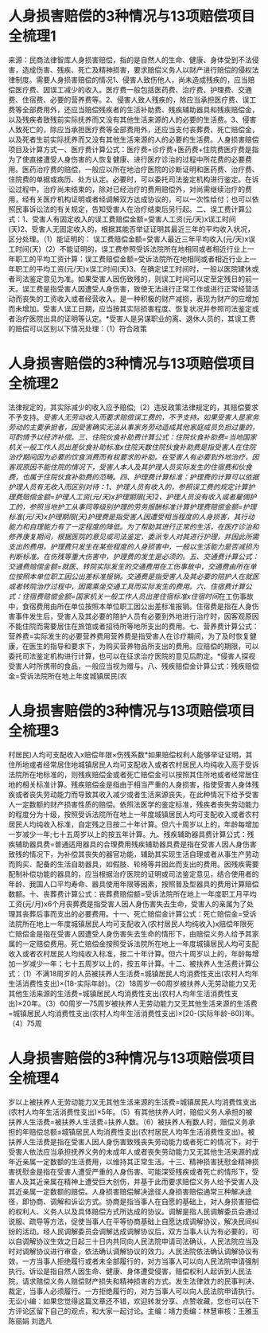 # 人身损害赔偿的3种情况与13项赔偿项目全梳理1

来源：民商法律智库人身损害赔偿，指的是自然人的生命、健康、身体受到不法侵害，造成伤害、残疾、死亡及精神损害，要求赔偿义务人以财产进行赔偿的侵权法律制度。需要人身损害赔偿的情况1、侵害人致伤他人，尚未造成残疾的，应当赔偿医疗费、因误工减少的收入。医疗费一般包括医药费、治疗费、护理费、交通费、住宿费、必要的营养费等。2、侵害人致人残疾的，除应当承担医疗费、误工费等全部费用外，还应当赔偿残疾者的生活补助费、残疾辅助器具和残疾赔偿金，以及残疾者致残前实际抚养而又没有其他生活来源的人的必要的生活费。3、侵害人致死亡的，除应当承担医疗费等全部费用外，还应当支付丧葬费、死亡赔偿金，以及死者生前实际抚养而又没有其他生活来源的人的必要的生活费。人身损害赔偿项目及计算方式一、医疗费计算公式：医疗费=诊疗费+医药费+住院费医疗费是指为了使直接遭受人身伤害的人恢复健康、进行医疗诊治的过程中所花费的必要费用。医药治疗费的赔偿，一般应以所在地治疗医院的诊断证明和医药费、治疗费、住院费的单据或病历、处方认定。必要时，可以委托司法鉴定机构进行鉴定。在诉讼过程中，治疗尚未结束的，除对已经治疗的费用赔偿外，对尚需继续治疗的费用，经有关医疗机构证明或者经调解双方达成协议的，可以一次性给付；也可以依照民事诉讼法的有关规定，告知受害人在治疗结束后另行起。二、误工费计算公式：1、受害人有固定收入的误工费赔偿金额=受害人工资(元/天)x误工时间(天)2、受害人无固定收入的，根据其能否举证证明其最近三年的平均收入状况，区分处理。（1）能证明的： 误工费赔偿金额=受害人最近三年平均收入(元/天)x误工时间(天)（2）不能证明的，误工费参照受诉法院所在地相同或者相近行业上一年职工的平均工资计算：误工费赔偿金额=受诉法院所在地相同或者相近行业上一年职工的平均工资(元/天)x误工时间(天)3、在确定误工时间时，一般以医院建休或者司法鉴定意见为准。如果受害人因伤致残的，则误工时间可以定至定残日的前一天。误工费是指受害人因遭受人身伤害，致使无法进行正常工作或进行正常经营活动而丧失的工资收入或者经营收入。是一种积极的财产减损，表现为财产的应增加而未增加。受害人误工日期，应当按其实际损害程度、恢复状况并参照司法鉴定或者治疗医院出具的证明等认定。*受害人是另谋职业的离、退休人员的，其误工费的赔偿可以区别以下情况处理：（1）符合政策

# 人身损害赔偿的3种情况与13项赔偿项目全梳理2

法律规定的，其实际减少的收入应予赔偿;（2）违反政策法律规定的，其赔偿要求不予支持。*受害人无劳动收入而要求赔偿误工费的，不予支持。如果受害人是家务劳动的主要承担者，因受害确实无法从事家务劳动造成其他家庭成员负担过重的，可酌情予以经济补偿。三、住院伙食补助费计算公式：住院伙食补助费=当地国家机关一般工作人员出差伙食补助标准x住院天数住院伙食补助费是指受害人在住院治疗期间因为必要的饮食消费而有权要求的补助。在受害人有必要到外地治疗，因客观原因不能住院的情况下，受害人本人及其护理人员实际发生的住宿费和伙食费，也属于住院伙食补助费的范畴。四、护理费计算标准：护理费的计算可以依据护理人员有无收入而区别对待：1、护理人员有收入的，参照误工费的规定计算护理费赔偿金额=护理人工资(元/天)x护理期限(天)2、护理人员没有收入或者雇佣护工的，参照当地护工从事同等级别护理的劳务报酬标准计算护理费赔偿金额=护理标准(元/天)x护理期限(天)护理费是指受害人因遭受相当程度的人身损害，其行动能力和自理能力有了一定程度的降低。为了帮助其进行正常的生活，在医疗诊治和修养康复期间，根据医院的意见或司法鉴定，委派专人对其进行护理，并因此所需支出的费用。*护理费只发生在某些程度的人身损害中，一般以生活能力是否减损为判断标准。在伤残等重大伤害中，护理费的发生是必须的。五、交通费计算公式：交通费赔偿金额=就医、转院实际发生的交通费用*在工伤事故中，交通费由所在单位按照本单位职工因公出差标准报销。交通费是指受害人及其必要的陪护人在就医或者转院治疗过程中，因需乘坐交通工具而实际发生的费用。六、住宿费计算公式：住宿费赔偿金额=国家机关一般工作人员出差住宿标准x住宿时间*在工伤事故中，食宿费用由所在单位按照本单位职工因公出差标准报销。住宿费是指在人身伤害事件发生后，受害人及其必要的陪护人员有必要到外地进行治疗时，因客观原因不能住院而需要居住在旅馆或者招待所等地所支出的费用。七、营养费计算公式：营养费=实际发生的必要营养费用营养费是指受害人在诊疗期间，为了及时恢复健康，在医生的指导和要求下，为购买营养物品所支出的费用。应赔偿的期限，可以委托司法鉴定机构进行计算，也可以在征求治疗医院的意见后酌定。*侵害人探视受害人时所携带的食品，一般应当视为赠与。八、残疾赔偿金计算公式：残疾赔偿金=受诉法院所在地上年度城镇居民(农

# 人身损害赔偿的3种情况与13项赔偿项目全梳理3

村居民)人均可支配收入x赔偿年限×伤残系数*如果赔偿权利人能够举证证明，其住所地或者经常居住地城镇居民人均可支配收入或者农村居民人均纯收入高于受诉法院所在地标准的，则残疾赔偿金或者死亡赔偿金可以按照其住所地或者经常居住地的相关标准计算。残疾赔偿金是指由于相当严重的人身损害，指使受害人身体残疾或者丧失劳动能力而导致其收入减少或者生活来源丧失，在此种情况下给予受害人一定数额的财产损害性质的赔偿。依照法医学的鉴定标准，残疾者丧失劳动能力的程度分为十级，按照受诉法院所在地上一年度城镇居民人均可支配收入或者农村居民人均纯收入标准，自定残之日按二十年计算。但六十周岁以上的，年龄每增加一岁减少一年;七十五周岁以上的按五年计算。九、残疾辅助器具费计算公式：残疾辅助器具费=普通适用器具的合理费用残疾辅助器具费是指在受害人因人身伤害致残的情况下，为补偿其丧失的器官功能，辅助其实现生活自理或者从事生产劳动而购买、配备的生活自助器具，如假肢、轮椅等并因此而支出的费用。因残疾需要配制补偿功能的器具的，应当根据治疗医院的证明或司法鉴定意见，结合使用者的年龄、我国人口平均寿命、器具使用年限等因素，按照普及型器具的费用计算赔偿数额。十、丧葬费计算公式：丧葬费赔偿额=受诉法院所在地上一年度职工月平均工资(元/月)x6个月丧葬费是指受害人因人身伤害失去生命，受害人的亲属为了处理其丧葬后事而支出的必要费用。十一、死亡赔偿金计算公式：死亡赔偿金=受诉法院所在地上一年度城镇居民人均可支配收入(农村居民人均纯收入)x赔偿年限死亡赔偿金是指在受害人因遭受人身伤害失去生命的情形下，由赔偿义务人给予其家属的一定赔偿费用。死亡赔偿金按照受诉法院所在地上一年度城镇居民人均可支配收入或者农村居民人均纯收入标准，按二十年计算。但六十周岁以上的，年龄每增加一岁减少一年；七十五周岁以上的，按五年计算。十二、被扶养人生活费计算公式：（1）不满18周岁的人员被扶养人生活费=城镇居民人均消费性支出(农村人均年生活消费性支出)×(18-实际年龄)。（2）18周岁—60周岁被扶养人无劳动能力又无其他生活来源的生活费=城镇居民人均消费性支出(农村人均年生活消费性支出)×20年。（3）60周岁—75周岁被扶养人无劳动能力又无其他生活来源的生活费=城镇居民人均消费性支出(农村人均年生活消费性支出)×[20-(实际年龄-60)]年。（4）75周

# 人身损害赔偿的3种情况与13项赔偿项目全梳理4

岁以上被扶养人无劳动能力又无其他生活来源的生活费=城镇居民人均消费性支出(农村人均年生活消费性支出)×5年。（5）有其他扶养人时，赔偿义务人承担的被扶养人生活费=被扶养人生活费÷扶养人数。（6）被扶养人有数人时，赔偿义务承担的年赔偿总额≤城镇居民人均消费性支出(农村居民人均年生活消费性支出)。被扶养人生活费是指在受害人因人身伤害致残丧失劳动能力或者死亡的情况下，对于受害人依法应当承担抚养义务的未成年人或者丧失劳动能力又无其他生活来源的成年近亲属一定数额的生活费用，以维持其正常生活。十三、精神损害抚慰金精神损害抚慰金是指在受害人遭受严重的人身伤害、可能深受残疾或者死亡的情形下，受害人及其近亲属在精神上遭受巨大创伤，并基于此而要求赔偿义务人给予受害人及其近亲属一定数额的赔偿。人身损害赔偿解决途径人身损害赔偿通常三种解决途径，即协商、调解和诉讼方式。协商是指当事人在自愿的基础上，对人身损害赔偿的权利人、义务人以及具体赔偿方式所达成的协议。调解是指人民调解委员会通过说服、疏导等方法，促使当事人在平等协商基础上自愿达成调解协议，解决民间纠纷的活动。经人民调解委员会调解达成调解协议后，双方当事人认为有必要的，可以自调解协议生效之日起三十日内共同向人民法院申请司法确认，人民法院应当及时对调解协议进行审查，依法确认调解协议的效力。人民法院依法确认调解协议有效，一方当事人拒绝履行或者未全部履行的，对方当事人可以向人民法院申请强制执行。诉讼是指自然人因生命、健康、身体遭受侵害，赔偿权利人起诉到人民法院，请求赔偿义务人赔偿财产损失和精神损害的方式。发生法律效力的民事判决、裁定，当事人必须履行。一方拒绝履行的，对方当事人可以向人民法院申请执行。无讼小编：如果您觉得这篇文章还不错，欢迎转发分享、点赞收藏，您也可以在下方评论区留下自己的观点，和大家一起讨论。主编：靖力责编：林慧审核：王雅玉 陈丽娟 刘逸凡

